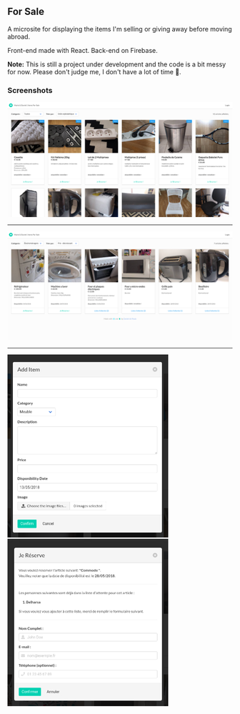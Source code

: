 ## For Sale

A microsite for displaying the items I'm selling or giving away before moving abroad.

Front-end made with React.
Back-end on Firebase.

**Note:** This is still a project under development and the code is a bit messy for now. Please don't judge me, I don't have a lot of time 😬.

### Screenshots

<p align="center">
<img src="public/images/screenshot1.png" width=720></img><hr/>
<img src="public/images/screenshot2.png" width=720></img><hr/>
<img src="public/images/screenshot3.png" width=360></img> <img src="public/images/screenshot4.png" width=360></img>
</p>
